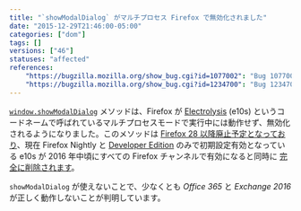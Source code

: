 ```yaml
---
title: "`showModalDialog` がマルチプロセス Firefox で無効化されました"
date: "2015-12-29T21:46:00-05:00"
categories: ["dom"]
tags: []
versions: ["46"]
statuses: "affected"
references:
    "https://bugzilla.mozilla.org/show_bug.cgi?id=1077002": "Bug 1077002 - window.showmodaldialog does not work with e10s"
    "https://bugzilla.mozilla.org/show_bug.cgi?id=1234700": "Bug 1234700 - Hide window.showModalDialog, at least when e10s is enabled"
---
```

[`window.showModalDialog`](https://developer.mozilla.org/ja/docs/Web/API/Window/showModalDialog) メソッドは、Firefox が  [Electrolysis](https://wiki.mozilla.org/Electrolysis) (e10s) というコードネームで呼ばれているマルチプロセスモードで実行中には動作せず、無効化されるようになりました。このメソッドは [Firefox 28 以降廃止予定となっており](https://www.fxsitecompat.com/ja/docs/2013/showmodaldialog-has-been-deprecated/)、現在 Firefox Nightly と [Developer Edition](https://www.fxsitecompat.com/ja/docs/2015/multi-process-is-enabled-by-default-on-the-developer-edition/) のみで初期設定有効となっている e10s が 2016 年中頃にすべての Firefox チャンネルで有効になると同時に [完全に削除されます](https://www.fxsitecompat.com/ja/docs/2015/window-showmodaldialog-will-be-removed/)。

`showModalDialog` が使えないことで、少なくとも *Office 365* と *Exchange 2016* が正しく動作しないことが判明しています。
